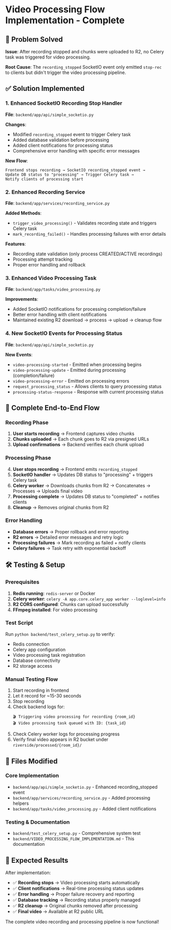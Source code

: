 # Video Processing Flow Implementation - Complete

## 🎯 Problem Solved

**Issue**: After recording stopped and chunks were uploaded to R2, no Celery task was triggered for video processing.

**Root Cause**: The `recording_stopped` SocketIO event only emitted `stop-rec` to clients but didn't trigger the video processing pipeline.

## ✅ Solution Implemented

### 1. Enhanced SocketIO Recording Stop Handler
**File**: `backend/app/api/simple_socketio.py`

**Changes**:
- Modified `recording_stopped` event to trigger Celery task
- Added database validation before processing
- Added client notifications for processing status
- Comprehensive error handling with specific error messages

**New Flow**:
```
Frontend stops recording → SocketIO recording_stopped event → 
Update DB status to "processing" → Trigger Celery task → 
Notify clients of processing start
```

### 2. Enhanced Recording Service 
**File**: `backend/app/services/recording_service.py`

**Added Methods**:
- `trigger_video_processing()` - Validates recording state and triggers Celery task
- `mark_recording_failed()` - Handles processing failures with error details

**Features**:
- Recording state validation (only process CREATED/ACTIVE recordings)
- Processing attempt tracking
- Proper error handling and rollback

### 3. Enhanced Video Processing Task
**File**: `backend/app/tasks/video_processing.py`

**Improvements**:
- Added SocketIO notifications for processing completion/failure
- Better error handling with client notifications
- Maintained existing R2 download → process → upload → cleanup flow

### 4. New SocketIO Events for Processing Status
**File**: `backend/app/api/simple_socketio.py`

**New Events**:
- `video-processing-started` - Emitted when processing begins
- `video-processing-update` - Emitted during processing (completion/failure)
- `video-processing-error` - Emitted on processing errors
- `request_processing_status` - Allows clients to query processing status
- `processing-status-response` - Response with current processing status

## 🔄 Complete End-to-End Flow

### Recording Phase
1. **User starts recording** → Frontend captures video chunks
2. **Chunks uploaded** → Each chunk goes to R2 via presigned URLs
3. **Upload confirmations** → Backend verifies each chunk upload

### Processing Phase  
4. **User stops recording** → Frontend emits `recording_stopped` 
5. **SocketIO handler** → Updates DB status to "processing" + triggers Celery task
6. **Celery worker** → Downloads chunks from R2 → Concatenates → Processes → Uploads final video
7. **Processing complete** → Updates DB status to "completed" + notifies clients
8. **Cleanup** → Removes original chunks from R2

### Error Handling
- **Database errors** → Proper rollback and error reporting
- **R2 errors** → Detailed error messages and retry logic  
- **Processing failures** → Mark recording as failed + notify clients
- **Celery failures** → Task retry with exponential backoff

## 🛠️ Testing & Setup

### Prerequisites
1. **Redis running**: `redis-server` or Docker
2. **Celery worker**: `celery -A app.core.celery_app worker --loglevel=info`
3. **R2 CORS configured**: Chunks can upload successfully
4. **FFmpeg installed**: For video processing

### Test Script
Run `python backend/test_celery_setup.py` to verify:
- Redis connection
- Celery app configuration  
- Video processing task registration
- Database connectivity
- R2 storage access

### Manual Testing Flow
1. Start recording in frontend
2. Let it record for ~15-30 seconds  
3. Stop recording
4. Check backend logs for:
   ```
   🎬 Triggering video processing for recording {room_id}
   🎬 Video processing task queued with ID: {task_id}
   ```
5. Check Celery worker logs for processing progress
6. Verify final video appears in R2 bucket under `riverside/processed/{room_id}/`

## 📁 Files Modified

### Core Implementation
- `backend/app/api/simple_socketio.py` - Enhanced recording_stopped event
- `backend/app/services/recording_service.py` - Added processing helpers
- `backend/app/tasks/video_processing.py` - Added client notifications

### Testing & Documentation
- `backend/test_celery_setup.py` - Comprehensive system test
- `backend/VIDEO_PROCESSING_FLOW_IMPLEMENTATION.md` - This documentation

## 🚀 Expected Results

After implementation:
- ✅ **Recording stops** → Video processing starts automatically
- ✅ **Client notifications** → Real-time processing status updates
- ✅ **Error handling** → Proper failure recovery and reporting
- ✅ **Database tracking** → Recording status properly managed
- ✅ **R2 cleanup** → Original chunks removed after processing
- ✅ **Final video** → Available at R2 public URL

The complete video recording and processing pipeline is now functional!